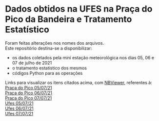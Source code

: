 # Dados obtidos na UFES na Praça do Pico da Bandeira e Tratamento Estatístico 
Foram feitas alterações nos nomes dos arquivos.         
Este repositório destina-se a disponibilizar:    
* os dados coletados pela mini estação meteorológica nos dias 05, 06 e 07 de julho de 2021     
* o tratamento estatistico dos mesmos     
* códigos Python para as operações         

Links para visualizar os itens citados acima, com [NBViewer](https://nbviewer.jupyter.org/), referentes à:       
[Praça do Pico 05/07/21](https://nbviewer.jupyter.org/github/phlorenzoni/Dados/blob/main/Pico1.ipynb)    
[Praça do Pico 06/07/21](https://nbviewer.jupyter.org/github/phlorenzoni/Dados/blob/main/Pico2.ipynb)    
[Praça do Pico 07/07/21](https://nbviewer.jupyter.org/github/phlorenzoni/Dados/blob/main/Pico3.ipynb)     
[Ufes 05/07/21](https://nbviewer.jupyter.org/github/phlorenzoni/Dados/blob/main/Ufes1.ipynb)     
[Ufes 06/07/21](https://nbviewer.jupyter.org/github/phlorenzoni/Dados/blob/main/Ufes2.ipynb)      
[Ufes 07/07/21](https://nbviewer.jupyter.org/github/phlorenzoni/Dados/blob/main/Ufes3.ipynb)       
